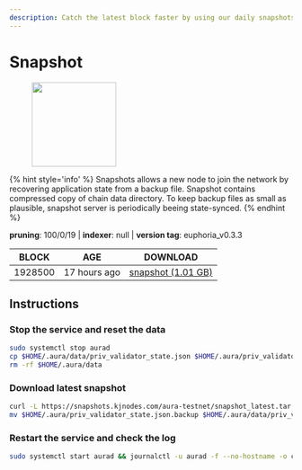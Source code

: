 ```yaml
---
description: Catch the latest block faster by using our daily snapshots.
---
```


# Snapshot

<figure><img src="https://raw.githubusercontent.com/kj89/testnet_manuals/main/pingpub/logos/aura.png" width="150" alt=""><figcaption></figcaption></figure>

{% hint style='info' %}
Snapshots allows a new node to join the network by recovering application state from a backup file. 
Snapshot contains compressed copy of chain data directory. To keep backup files as small as plausible, 
snapshot server is periodically beeing state-synced.
{% endhint %}

**pruning**: 100/0/19 | **indexer**: null | **version tag**: euphoria_v0.3.3

| BLOCK             | AGE             | DOWNLOAD                                                                                            |
| ----------------- | --------------- | --------------------------------------------------------------------------------------------------- |
| 1928500 | 17 hours ago | [snapshot (1.01 GB)](https://snapshots.kjnodes.com/aura-testnet/snapshot\_latest.tar.lz4) |

## Instructions

### Stop the service and reset the data

```bash
sudo systemctl stop aurad
cp $HOME/.aura/data/priv_validator_state.json $HOME/.aura/priv_validator_state.json.backup
rm -rf $HOME/.aura/data
```

### Download latest snapshot

```bash
curl -L https://snapshots.kjnodes.com/aura-testnet/snapshot_latest.tar.lz4 | lz4 -dc - | tar -xf - -C $HOME/.aura
mv $HOME/.aura/priv_validator_state.json.backup $HOME/.aura/data/priv_validator_state.json
```

### Restart the service and check the log

```bash
sudo systemctl start aurad && journalctl -u aurad -f --no-hostname -o cat
```
